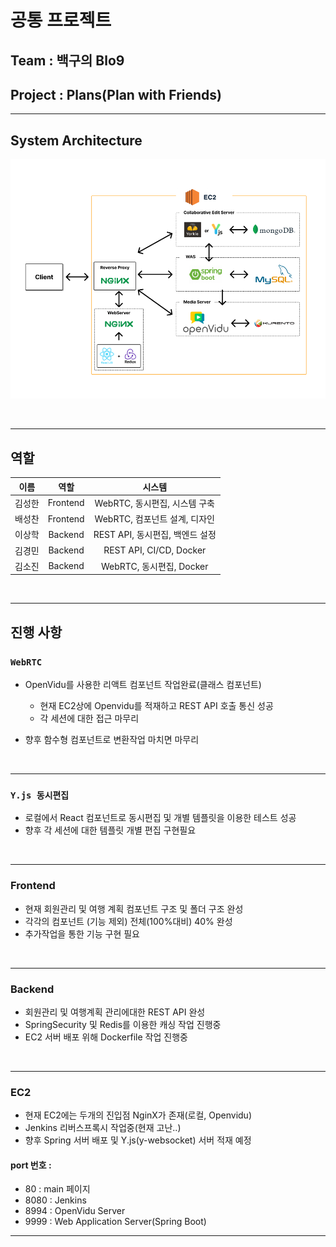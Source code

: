 # 공통 프로젝트

## Team : 백구의 Blo9

## Project : Plans(Plan with Friends)

---

## System Architecture

<span align="center">

![SystemArchitecure](./images/System%20Architecrue.PNG)

</span>

<br />

---

## 역할

|  이름  |   역할   |             시스템              |
| :----: | :------: | :-----------------------------: |
| 김성한 | Frontend |  WebRTC, 동시편집, 시스템 구축  |
| 배성찬 | Frontend |  WebRTC, 컴포넌트 설계, 디자인  |
| 이상학 | Backend  | REST API, 동시편집, 백엔드 설정 |
| 김경민 | Backend  |     REST API, CI/CD, Docker     |
| 김소진 | Backend  |    WebRTC, 동시편집, Docker     |

<br />

---

## 진행 사항

### `WebRTC`

- OpenVidu를 사용한 리액트 컴포넌트 작업완료(클래스 컴포넌트)

  - 현재 EC2상에 Openvidu를 적재하고 REST API 호출 통신 성공
  - 각 세션에 대한 접근 마무리

- 향후 함수형 컴포넌트로 변환작업 마치면 마무리

<br />

---

### `Y.js 동시편집`

- 로컬에서 React 컴포넌트로 동시편집 및 개별 템플릿을 이용한 테스트 성공
- 향후 각 세션에 대한 템플릿 개별 편집 구현필요

<br />

---

### Frontend

- 현재 회원관리 및 여행 계획 컴포넌트 구조 및 폴더 구조 완성
- 각각의 컴포넌트 (기능 제외) 전체(100%대비) 40% 완성
- 추가작업을 통한 기능 구현 필요

<br />

---

### Backend

- 회원관리 및 여행계획 관리에대한 REST API 완성
- SpringSecurity 및 Redis를 이용한 캐싱 작업 진행중
- EC2 서버 배포 위해 Dockerfile 작업 진행중

<br />

---

### EC2

- 현재 EC2에는 두개의 진입점 NginX가 존재(로컬, Openvidu)
- Jenkins 리버스프록시 작업중(현재 고난..)
- 향후 Spring 서버 배포 및 Y.js(y-websocket) 서버 적재 예정

#### port 번호 :

- 80 : main 페이지
- 8080 : Jenkins
- 8994 : OpenVidu Server
- 9999 : Web Application Server(Spring Boot)

---
